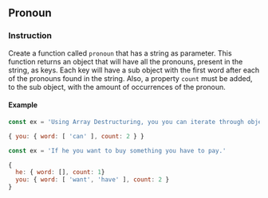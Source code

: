 ## Pronoun

### Instruction

Create a function called `pronoun` that has a string as parameter. This function returns an object 
that will have all the pronouns, present in the string, as keys. Each key will have a sub object with the 
first word after each of the pronouns found in the string.
Also, a property `count` must be added, to the sub object, with the amount of occurrences of the pronoun.

#### Example

```js
const ex = 'Using Array Destructuring, you you can iterate through objects easily.'

{ you: { word: [ 'can' ], count: 2 } }

const ex = 'If he you want to buy something you have to pay.'

{
  he: { word: [], count: 1}
  you: { word: [ 'want', 'have' ], count: 2 }
}

```